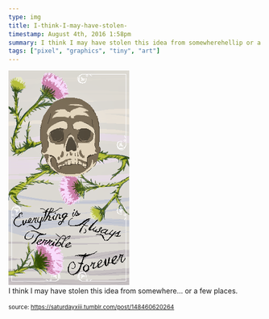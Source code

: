 ```yaml
---
type: img
title: I-think-I-may-have-stolen-
timestamp: August 4th, 2016 1:58pm
summary: I think I may have stolen this idea from somewherehellip or a few placesp 
tags: ["pixel", "graphics", "tiny", "art"]
---
```

<img src="../media/148460620264.png"/>
                                                                                          <div class="caption">
I think I may have stolen this idea from somewhere&hellip; or a few places.
 
                                    
                
                
                
                
                                
<small>source: https://saturdayxiii.tumblr.com/post/148460620264</small>